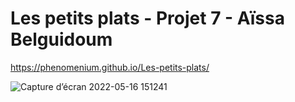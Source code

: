 # Les petits plats - Projet 7 - Aïssa Belguidoum

https://phenomenium.github.io/Les-petits-plats/


![Capture d’écran 2022-05-16 151241](https://user-images.githubusercontent.com/74776897/168805993-325342a1-6585-4c68-b935-864935fefae8.png)
